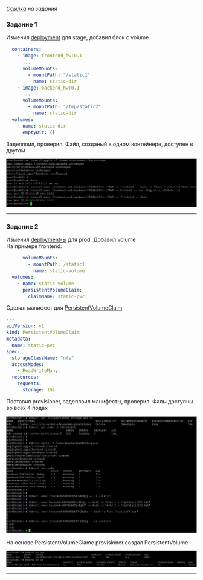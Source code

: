 
_[Ссылка](https://github.com/netology-code/devkub-homeworks/blob/main/13-kubernetes-config-02-mounts.md) на задания_

### Задание 1

Изменил [deployment](./ansible/templates/manifests/stage/deployment.yaml.j2) для stage, добавил блок с volume  

```yaml
  containers:
    - image: frontend_hw:0.1
      ...
      volumeMounts:
        - mountPath: "/static1"
          name: static-dir
    - image: backend_hw:0.1
      ...
      volumeMounts:
        - mountPath: "/tmp/static2"
          name: static-dir
  volumes:
    - name: static-dir
      emptyDir: {}
```

Задеплоил, проверил. Файл, созданый в одном контейнере, доступен в другом 

![1](./attachment/1.jpg)

---

### Задание 2

Изменил [deployment-ы](./ansible/templates/manifests/prod/deployment.yaml.j2) для prod. Добавил volume  
На примере frontend:
```yaml
      volumeMounts:
        - mountPath: /static1
          name: static-volume
  volumes:
    - name: static-volume
      persistentVolumeClaim:
        claimName: static-pvc
```

Сделал манифест для [PersistentVolumeClaim](./ansible/files/manifests/prod/persistent_volume_claim.yaml)
```yaml
---
apiVersion: v1
kind: PersistentVolumeClaim
metadata:
  name: static-pvc
spec:
  storageClassName: "nfs"
  accessModes:
    - ReadWriteMany
  resources:
    requests:
      storage: 1Gi
```

Поставил provisioner, задеплоил манифесты, проверил. Фалы доступны во всех 4 подах

![2](./attachment/2.jpg)

На основе PersistentVolumeClame provisioner создал PersistentVolume

![3](./attachment/3.jpg)

---